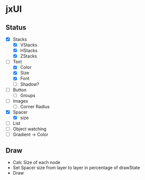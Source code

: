 # jxUI

## Status
- [x] Stacks
  - [x] VStacks
  - [x] HStacks
  - [x] ZStacks
- [ ] Text
  - [x] Color
  - [x] Size
  - [x] Font
  - [ ] Shadow?
- [ ] Button
  - [ ] Groups
- [ ] Images
  - [ ] Corner Radius
- [x] Spacer
  - [x] size
- [ ] List
- [ ] Object watching
- [ ] Gradient -> Color

## Draw
- Calc Size of each node
- Set Spacer size from layer to layer in percentage of drawState
- Draw
